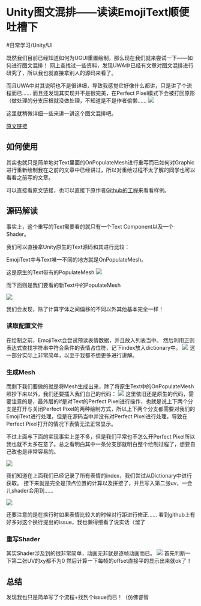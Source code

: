 # Unity图文混排——读读EmojiText顺便吐槽下
#日常学习/Unity/UI

既然我们目前已经知道如何为UGUI重置绘制，那么现在我们就来尝试一下——如何进行图文混排！
网上查找过一些资料，发现UWA中已经有文章对图文混排进行研究了，所以我也就直接拿别人的源码来看了。

而且UWA中对其说明也不是很详细，导致我感觉它好像什么都讲，只是讲了个流程而已……
而且还发现其实现并不是很完美，在Perfect Pixel模式下会被打回原形（做处理的分支压根就没做处理，不知道是不是作者偷懒……
![](Unity%E5%9B%BE%E6%96%87%E6%B7%B7%E6%8E%92%E2%80%94%E2%80%94%E8%AF%BB%E8%AF%BBEmojiText%E9%A1%BA%E4%BE%BF%E5%90%90%E6%A7%BD%E4%B8%8B/9674BFDC-6E8C-47F5-B2BE-EB3A1F9FCF9F.png)

这里就稍微详细一些来讲一讲这个图文混排吧。

[原文链接](https://blog.uwa4d.com/archives/Sparkle_UGUI.html#comment-94)

## 如何使用
其实也就只是简单地对Text里面的OnPopulateMesh进行重写而已如何对Graphic进行重新绘制我在之前的文章中已经讲过，所以对重绘过程不太了解的同学也可以看看之前写的文章。

可以直接看原文链接，也可以直接下原作者[Github的工程](https://github.com/zouchunyi/EmojiText)来看看样例。

## 源码解读
事实上，这个重写的Text需要看的就只有一个Text Component以及一个Shader。


我们可以直接拿Unity原生的Text源码和其进行比较：

EmojiText中与Text唯一不同的地方就是OnPopulateMesh。

这是原生的Text带有的PopulateMesh
![](Unity%E5%9B%BE%E6%96%87%E6%B7%B7%E6%8E%92%E2%80%94%E2%80%94%E8%AF%BB%E8%AF%BBEmojiText%E9%A1%BA%E4%BE%BF%E5%90%90%E6%A7%BD%E4%B8%8B/021BACFA-01D1-454F-9C92-EFFE5CE54996.png)

而下面则是我们要看的新Text中的PopulateMesh

![](Unity%E5%9B%BE%E6%96%87%E6%B7%B7%E6%8E%92%E2%80%94%E2%80%94%E8%AF%BB%E8%AF%BBEmojiText%E9%A1%BA%E4%BE%BF%E5%90%90%E6%A7%BD%E4%B8%8B/81071071-1A50-4E5F-BAA0-95A63BBDE048.png)

我们会发现，除了计算字体之间偏移的不同以外其他基本完全一样！

### 读取配置文件
在绘制之前，EmojiText会尝试预读表情数据，并且放入列表当中。
然后利用正则表达式查找字符串中符合条件的表情占位符，记下index放入dictionary中。
![](Unity%E5%9B%BE%E6%96%87%E6%B7%B7%E6%8E%92%E2%80%94%E2%80%94%E8%AF%BB%E8%AF%BBEmojiText%E9%A1%BA%E4%BE%BF%E5%90%90%E6%A7%BD%E4%B8%8B/DB09D0B7-F6F8-4FB9-B431-3D74348E9AF0.png)
这一部分实际上非常简单，以至于我都不想更多进行讲解。

### 生成Mesh
而剩下我们要做的就是将Mesh生成出来，除了将原生Text中的OnPopulateMesh照抄下来以外，我们还要插入我们自己的代码：
![](Unity%E5%9B%BE%E6%96%87%E6%B7%B7%E6%8E%92%E2%80%94%E2%80%94%E8%AF%BB%E8%AF%BBEmojiText%E9%A1%BA%E4%BE%BF%E5%90%90%E6%A7%BD%E4%B8%8B/923381B0-AAFE-49F6-ABEB-0B02D0395570.png)
这里依旧还是原生的代码，需要注意的是，最外层的if是对Text的Perfect Pixel进行操作，也就是说上下两个分支是打开与关闭Perfect Pixel的两种绘制方式，所以上下两个分支都需要对我们的EmojiText进行处理，但是在源码当中并没有对Perfect Pixel进行处理，导致在Perfect Pixel打开的情况下表情无法正常显示。

不过上面与下面的实现事实上差不多，但是我们平常也不怎么开Perfect Pixel所以我也就不太多在意了。总之看明白其中一条分支那就明白整个绘制过程了，想要自己改也是非常容易的。

![](Unity%E5%9B%BE%E6%96%87%E6%B7%B7%E6%8E%92%E2%80%94%E2%80%94%E8%AF%BB%E8%AF%BBEmojiText%E9%A1%BA%E4%BE%BF%E5%90%90%E6%A7%BD%E4%B8%8B/95FEC0BD-56C7-43E0-AE80-F1A24DBC78ED.png)

我们知道在上面我们已经记录了所有表情的index，我们尝试从Dictionary中进行获取。
接下来就是完全是顶点位置的计算以及拼接了，并且写入第二张uv，一会儿shader会用到……

![](Unity%E5%9B%BE%E6%96%87%E6%B7%B7%E6%8E%92%E2%80%94%E2%80%94%E8%AF%BB%E8%AF%BBEmojiText%E9%A1%BA%E4%BE%BF%E5%90%90%E6%A7%BD%E4%B8%8B/F6EC204C-9DD1-4C04-BF91-B57E142EC937.png)

还要注意的是在换行时如果表情比较大的时候对行距进行修正……
看到github上有好多对这个换行提出的issue，我也懒得细看了说实话（溜了

### 重写Shader
其实Shader涉及到的很非常简单，动画无非就是逐帧动画而已。
![](Unity%E5%9B%BE%E6%96%87%E6%B7%B7%E6%8E%92%E2%80%94%E2%80%94%E8%AF%BB%E8%AF%BBEmojiText%E9%A1%BA%E4%BE%BF%E5%90%90%E6%A7%BD%E4%B8%8B/1C4C4AD3-C1C1-4FCB-B070-18F57E3C7236.png)
首先判断一下第二张UV的xy都不为0
然后计算一下每帧的offset直接平的显示出来就ok了！

## 总结
发现我也只是简单写了个流程+找到个issue而已！（仿佛睿智



